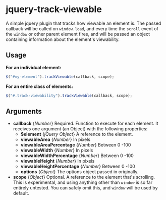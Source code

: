 # jquery-track-viewable
A simple jquery plugin that tracks how viewable an element is. The passed callback will be called on `window.load`, and every time the `scroll` event of the `window` or other parent element fires, and will be passed an object containing information about the element's viewability.

## Usage
**For an individual element:**
```javascript
$("#my-element").trackViewable(callback, scope);
```
**For an entire class of elements:**
```javascript
$("#.track-viewability").trackViewable(callback, scope);
```

## Arguments
- **callback** {*Number*} Required. Function to execute for each element. It receives one argument (an Object) with the following properties:
  - **$element** {*jQuery Object*} A reference to the element.
  - **viewableArea** {*Number*} In pixels
  - **viewableAreaPercentage** {*Number*} Between 0  -100
  - **viewableWidth** {*Number*} In pixels
  - **viewableWidthPercentage** {*Number*} Between 0  -100
  - **viewableHeight** {*Number*} In pixels
  - **viewableHeightPercentage** {*Number*} Between 0  -100
  - **options** {*Object*} The options object passed in originally.
- **scope** {*Object*} Optional. A reference to the element that's scrolling. This is experimental, and using anything other than `window` is so far entirely untested. You can safely omit this, and `window` will be used by default.
